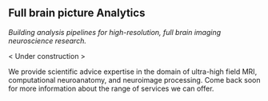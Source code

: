 ## Full brain picture Analytics

_Building analysis pipelines for high-resolution, full brain imaging neuroscience research._

  < Under construction >

We provide scientific advice expertise in the domain of ultra-high field MRI, computational neuroanatomy, and neuroimage processing. Come back soon for more information about the range of services we can offer.


